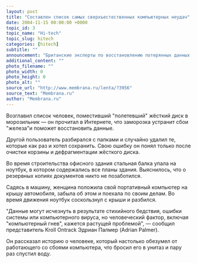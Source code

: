 ```yaml
---
layout: post
title: "Составлен список самых сверхъестественных компьютерных неудач"
date: 2004-11-15 00:00:00 +0000
topic_id: 3
topic_name: "Hi-tech"
topic_slug: hitech
categories: [hitech]
subtitle: ""
announcement: "Британские эксперты по восстановлению потерянных данных из компании Kroll Ontrack составили список самых сверхъестественных \"компьютерных неудач\". По их мнению, в большинстве случаев виноваты не сбои, не вирусы, а сами пользователи."
additional_content: ""
photo_filename: ""
photo_width: 0
photo_height: 0
photo_alt: ""
source_url: "http://www.membrana.ru/lenta/?3956"
source_text: "Membrana.ru"
author: "Membrana.ru"
---
```

Возглавил список человек, поместивший "полетевший" жёсткий диск в морозильник — он прочитал в Интернете, что заморозка устранит сбои "железа"и поможет восстановить данные.

Другой пользователь разбирался с папками и случайно удалил те, которые как раз и хотел сохранить. Свою ошибку он понял только после очистки корзины и дефрагментации жёсткого диска.

Во время строительства офисного здания стальная балка упала на ноутбук, в котором содержались все планы здания. Выяснилось, что о резервных копиях документов никто не позаботился.

Садясь в машину, женщина положила свой портативный компьютер на крышу автомобиля, забыла об этом и поехала по своим делам. Во время движения ноутбук соскользнул с крыши и разбился.

"Данные могут исчезнуть в результате стихийного бедствия, ошибки системы или компьютерного вируса, но человеческий фактор, включая "компьютерный гнев", кажется растущей проблемой", — сообщил представитель Kroll Ontrack Эдриан Палмер (Adrian Palmer).

Он рассказал историю о человеке, который настолько обезумел от работающего со сбоями компьютера, что бросил его в унитаз и пару раз спустил воду.
